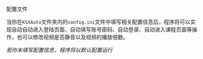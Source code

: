 
配置文件

当你在`KSXAuto`文件夹内的`config.ini`文件中填写相关配置信息后，程序将可以实现自动自动进入登陆页面、自动填写账号密码、自动登录、自动进入课程页面等操作，也可以修改视频是否静音以及视频的播放倍数。

_若你未填写配置信息，程序将以默认配置运行_

